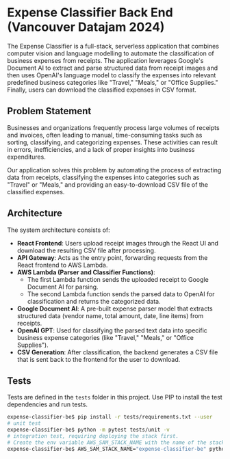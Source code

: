 # Expense Classifier Back End (Vancouver Datajam 2024)

The Expense Classifier is a full-stack, serverless application that combines computer vision and language modelling to automate the classification of business expenses from receipts. The application leverages Google's Document AI to extract and parse structured data from receipt images and then uses OpenAI's language model to classify the expenses into relevant predefined business categories like "Travel," "Meals," or "Office Supplies." Finally, users can download the classified expenses in CSV format.

## Problem Statement

Businesses and organizations frequently process large volumes of receipts and invoices, often leading to manual, time-consuming tasks such as sorting, classifying, and categorizing expenses. These activities can result in errors, inefficiencies, and a lack of proper insights into business expenditures.

Our application solves this problem by automating the process of extracting data from receipts, classifying the expenses into categories such as "Travel" or "Meals," and providing an easy-to-download CSV file of the classified expenses.

## Architecture

The system architecture consists of:

- **React Frontend**: Users upload receipt images through the React UI and download the resulting CSV file after processing.
- **API Gateway**: Acts as the entry point, forwarding requests from the React frontend to AWS Lambda.
- **AWS Lambda (Parser and Classifier Functions)**: 
  - The first Lambda function sends the uploaded receipt to Google Document AI for parsing.
  - The second Lambda function sends the parsed data to OpenAI for classification and returns the categorized data.
- **Google Document AI**: A pre-built expense parser model that extracts structured data (vendor name, total amount, date, line items) from receipts.
- **OpenAI GPT**: Used for classifying the parsed text data into specific business expense categories (like "Travel," "Meals," or "Office Supplies").
- **CSV Generation**: After classification, the backend generates a CSV file that is sent back to the frontend for the user to download.


## Tests

Tests are defined in the `tests` folder in this project. Use PIP to install the test dependencies and run tests.

```bash
expense-classifier-be$ pip install -r tests/requirements.txt --user
# unit test
expense-classifier-be$ python -m pytest tests/unit -v
# integration test, requiring deploying the stack first.
# Create the env variable AWS_SAM_STACK_NAME with the name of the stack we are testing
expense-classifier-be$ AWS_SAM_STACK_NAME="expense-classifier-be" python -m pytest tests/integration -v
```
